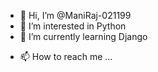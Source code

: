 - 👋 Hi, I’m @ManiRaj-021199
- 👀 I’m interested in Python
- 🌱 I’m currently learning Django
<!--- - 💞️ I’m looking to collaborate on ... --->
- 📫 How to reach me ...

<!---
ManiRaj-021199/ManiRaj-021199 is a ✨ special ✨ repository because its `README.md` (this file) appears on your GitHub profile.
You can click the Preview link to take a look at your changes.
--->
